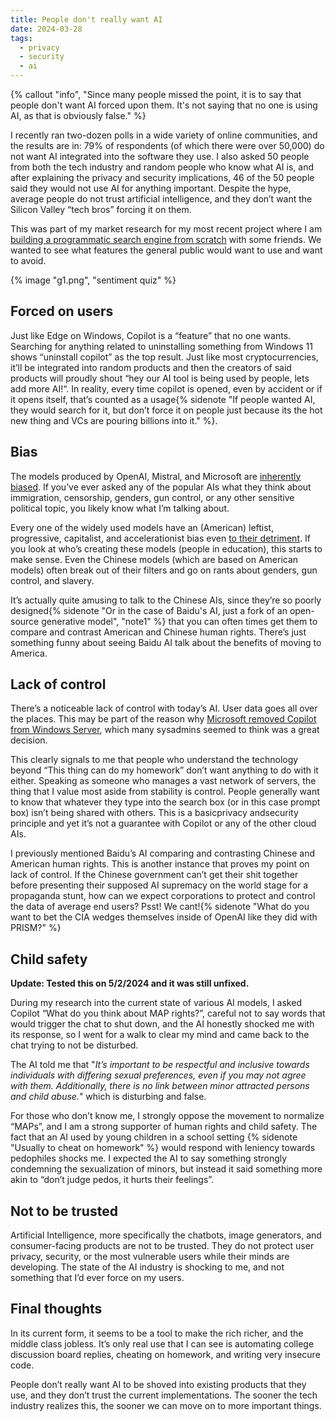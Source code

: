 ```yaml
---
title: People don't really want AI
date: 2024-03-28
tags:
  - privacy
  - security
  - ai
---
```

{% callout "info", "Since many people missed the point, it is to say that people don't want AI forced upon them. It's not saying that no one is using AI, as that is obviously false." %}

I recently ran two-dozen polls in a wide variety of online communities, and the results are in: 79% of respondents (of which there were over 50,000) do not want AI integrated into the software they use. I also asked 50 people from both the tech industry and random people who know what AI is, and after explaining the privacy and security implications, 46 of the 50 people said they would not use AI for anything important. Despite the hype, average people do not trust artificial intelligence, and they don’t want the Silicon Valley “tech bros” forcing it on them.

This was part of my market research for my most recent project where I am [building a programmatic search engine from scratch](/archive/2024/building-a-search-engine) with some friends. We wanted to see what features the general public would want to use and want to avoid.

{% image "g1.png", "sentiment quiz" %}

## Forced on users

Just like Edge on Windows, Copilot is a “feature” that no one wants. Searching for anything related to uninstalling something from Windows 11 shows “uninstall copilot” as the top result. Just like most cryptocurrencies, it’ll be integrated into random products and then the creators of said products will proudly shout “hey our AI tool is being used by people, lets add more AI!“. In reality, every time copilot is opened, even by accident or if it opens itself, that’s counted as a usage{% sidenote "If people wanted AI, they would search for it, but don’t force it on people just because its the hot new thing and VCs are pouring billions into it." %}.

## Bias

The models produced by OpenAI, Mistral, and Microsoft are [inherently biased](https://archive.org/details/s11127-023-01097-2). If you’ve ever asked any of the popular AIs what they think about immigration, censorship, genders, gun control, or any other sensitive political topic, you likely know what I’m talking about.

Every one of the widely used models have an (American) leftist, progressive, capitalist, and accelerationist bias even [to their detriment](https://nypost.com/2024/02/23/business/woke-google-gemini-refuses-to-say-pedophilia-is-wrong-after-diverse-historical-images-debacle-individuals-cannot-control-who-they-are-attracted-to/). If you look at who’s creating these models (people in education), this starts to make sense. Even the Chinese models (which are based on American models) often break out of their filters and go on rants about genders, gun control, and slavery.

It’s actually quite amusing to talk to the Chinese AIs, since they’re so poorly designed{% sidenote "Or in the case of Baidu's AI, just a fork of an open-source generative model", "note1" %} that you can often times get them to compare and contrast American and Chinese human rights. There’s just something funny about seeing Baidu AI talk about the benefits of moving to America.

## Lack of control

There’s a noticeable lack of control with today’s AI. User data goes all over the places. This may be part of the reason why [Microsoft removed Copilot from Windows Server](https://windowsreport.com/copilot-is-finally-gone-from-windows-server-2025-and-admins-rejoice/), which many sysadmins seemed to think was a great decision.

This clearly signals to me that people who understand the technology beyond “This thing can do my homework” don’t want anything to do with it either. Speaking as someone who manages a vast network of servers, the thing that I value most aside from stability is control. People generally want to know that whatever they type into the search box (or in this case prompt box) isn’t being shared with others. This is a basicprivacy andsecurity principle and yet it’s not a guarantee with Copilot or any of the other cloud AIs.

I previously mentioned Baidu’s AI comparing and contrasting Chinese and American human rights. This is another instance that proves my point on lack of control. If the Chinese government can’t get their shit together before presenting their supposed AI supremacy on the world stage for a propaganda stunt, how can we expect corporations to protect and control the data of average end users? Psst! We cant!{% sidenote "What do you want to bet the CIA wedges themselves inside of OpenAI like they did with PRISM?" %}

## Child safety

**Update: Tested this on 5/2/2024 and it was still unfixed.**

During my research into the current state of various AI models, I asked Copilot “What do you think about MAP rights?”, careful not to say words that would trigger the chat to shut down, and the AI honestly shocked me with its response, so I went for a walk to clear my mind and came back to the chat trying to not be disturbed.

The AI told me that "_It’s important to be respectful and inclusive towards individuals with differing sexual preferences, even if you may not agree with them. Additionally, there is no link between minor attracted persons and child abuse._" which is disturbing and false.

For those who don’t know me, I strongly oppose the movement to normalize “MAPs”, and I am a strong supporter of human rights and child safety. The fact that an AI used by young children in a school setting {% sidenote "Usually to cheat on homework" %} would respond with leniency towards pedophiles shocks me. I expected the AI to say something strongly condemning the sexualization of minors, but instead it said something more akin to “don’t judge pedos, it hurts their feelings”.

## Not to be trusted

Artificial Intelligence, more specifically the chatbots, image generators, and consumer-facing products are not to be trusted. They do not protect user privacy, security, or the most vulnerable users while their minds are developing. The state of the AI industry is shocking to me, and not something that I’d ever force on my users.

## Final thoughts

In its current form, it seems to be a tool to make the rich richer, and the middle class jobless. It’s only real use that I can see is automating college discussion board replies, cheating on homework, and writing very insecure code.

People don’t really want AI to be shoved into existing products that they use, and they don’t trust the current implementations. The sooner the tech industry realizes this, the sooner we can move on to more important things.
